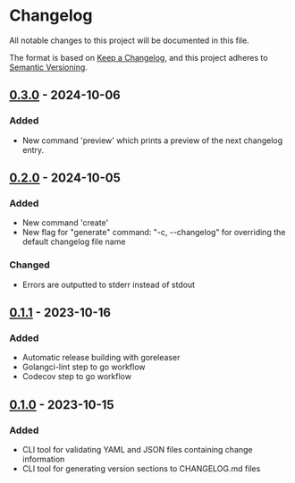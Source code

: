# Changelog
<!-- markdownlint-disable MD024 -->
All notable changes to this project will be documented in this file.

The format is based on [Keep a Changelog](https://keepachangelog.com/en/1.0.0/),
and this project adheres to [Semantic Versioning](https://semver.org/spec/v2.0.0.html).

## [0.3.0] - 2024-10-06

[0.3.0]: https://github.com/ypjama/conflictless-keepachangelog/releases/tag/v0.3.0

### Added

- New command 'preview' which prints a preview of the next changelog entry.

## [0.2.0] - 2024-10-05

[0.2.0]: https://github.com/ypjama/conflictless-keepachangelog/releases/tag/v0.2.0

### Added

- New command 'create'
- New flag for "generate" command: "-c, --changelog" for overriding the default changelog file name

### Changed

- Errors are outputted to stderr instead of stdout

## [0.1.1] - 2023-10-16

[0.1.1]: https://github.com/ypjama/conflictless-keepachangelog/releases/tag/v0.1.1

### Added

- Automatic release building with goreleaser
- Golangci-lint step to go workflow
- Codecov step to go workflow

## [0.1.0] - 2023-10-15

[0.1.0]: https://github.com/ypjama/conflictless-keepachangelog/releases/tag/v0.1.0

### Added

- CLI tool for validating YAML and JSON files containing change information
- CLI tool for generating version sections to CHANGELOG.md files
